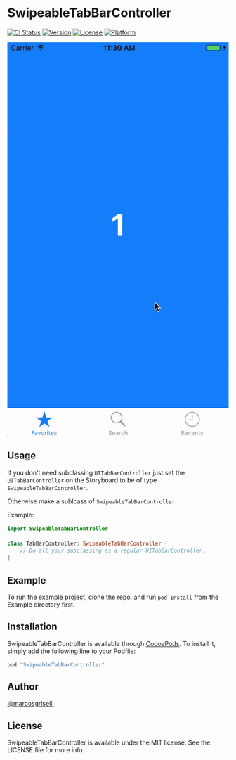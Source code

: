 # SwipeableTabBarController

[![CI Status](http://img.shields.io/travis/marcosgriselli/SwipeableTabBarController.svg?style=flat)](https://travis-ci.org/marcosgriselli/SwipeableTabBarController)
[![Version](https://img.shields.io/cocoapods/v/SwipeableTabBarController.svg?style=flat)](http://cocoapods.org/pods/SwipeableTabBarController)
[![License](https://img.shields.io/cocoapods/l/SwipeableTabBarController.svg?style=flat)](http://cocoapods.org/pods/SwipeableTabBarController)
[![Platform](https://img.shields.io/cocoapods/p/SwipeableTabBarController.svg?style=flat)](http://cocoapods.org/pods/SwipeableTabBarController)

![](./SwipeableTabBarController.gif)

## Usage 

If you don't need subclassing `UITabBarController` just set the `UITabBarController` on the Storyboard to be of type `SwipeableTabBarController`.

Otherwise make a sublcass of `SwipeableTabBarController`. 

Example:

```swift
import SwipeableTabBarController

class TabBarController: SwipeableTabBarController {
    // Do all your subclassing as a regular UITabBarController.
}
```

## Example

To run the example project, clone the repo, and run `pod install` from the Example directory first.

## Installation

SwipeableTabBarController is available through [CocoaPods](http://cocoapods.org). To install
it, simply add the following line to your Podfile:

```ruby
pod "SwipeableTabBarController"
```

## Author

[@marcosgriselli](https://twitter.com/marcosgriselli) 

## License

SwipeableTabBarController is available under the MIT license. See the LICENSE file for more info.
